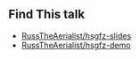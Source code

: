## Find This talk

* [RussTheAerialist/hsgfz-slides](http://github.com/RussTheAerialist/hsgfz-slides)
* [RussTheAerialist/hsgfz-demo](http://github.com/RussTheAerialist/hsgfz-demo)
